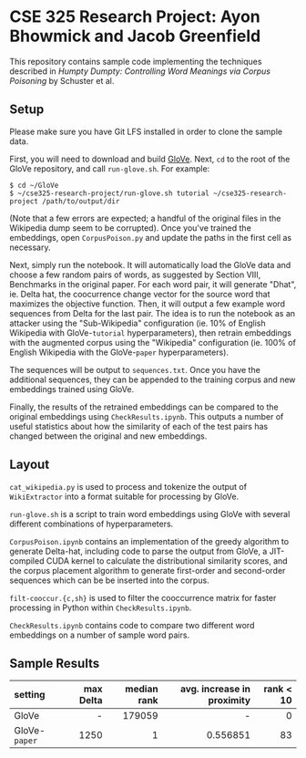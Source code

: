 # CSE 325 Research Project: Ayon Bhowmick and Jacob Greenfield

This repository contains sample code implementing the techniques described in *Humpty Dumpty: Controlling Word Meanings via Corpus Poisoning* by Schuster et al.

## Setup

Please make sure you have Git LFS installed in order to clone the sample data.

First, you will need to download and build [GloVe](https://github.com/stanfordnlp/GloVe). Next, `cd` to the root of the GloVe repository, and call `run-glove.sh`. For example:

```
$ cd ~/GloVe
$ ~/cse325-research-project/run-glove.sh tutorial ~/cse325-research-project /path/to/output/dir
```

(Note that a few errors are expected; a handful of the original files in the Wikipedia dump seem to be corrupted). Once you've trained the embeddings, open `CorpusPoison.py` and update the paths in the first cell as necessary.

Next, simply run the notebook. It will automatically load the GloVe data and choose a few random pairs of words, as suggested by Section VIII, Benchmarks in the original paper. For each word pair, it will generate "Dhat", ie. Delta hat, the coocurrence change vector for the source word that maximizes the objective function. Then, it will output a few example word sequences from Delta for the last pair. The idea is to run the notebook as an attacker using the "Sub-Wikipedia" configuration (ie. 10% of English Wikipedia with GloVe-`tutorial` hyperparameters), then retrain embeddings with the augmented corpus using the "Wikipedia" configuration (ie. 100% of English Wikipedia with the GloVe-`paper` hyperparameters).

The sequences will be output to `sequences.txt`. Once you have the additional sequences, they can be appended to the training corpus and new embeddings trained using GloVe.

Finally, the results of the retrained embeddings can be compared to the original embeddings using `CheckResults.ipynb`. This outputs a number of useful statistics about how the similarity of each of the test pairs has changed between the original and new embeddings.

## Layout

`cat_wikipedia.py` is used to process and tokenize the output of `WikiExtractor` into a format suitable for processing by GloVe.

`run-glove.sh` is a script to train word embeddings using GloVe with several different combinations of hyperparameters.

`CorpusPoison.ipynb` contains an implementation of the greedy algorithm to generate Delta-hat, including code to parse the output from GloVe, a JIT-compiled CUDA kernel to calculate the distributional similarity scores, and the corpus placement algorithm to generate first-order and second-order sequences which can be be inserted into the corpus.

`filt-cooccur.{c,sh}` is used to filter the cooccurrence matrix for faster processing in Python within `CheckResults.ipynb`.

`CheckResults.ipynb` contains code to compare two different word embeddings on a number of sample word pairs.

## Sample Results


| setting       | max Delta | median rank | avg. increase in proximity | rank < 10 |
|:------------- | ---------:| -----------:| --------------------------:| ---------:|
| GloVe         | -         |      179059 |                          - |         0 |
| GloVe-`paper` | 1250      |           1 |                   0.556851 |        83 |

